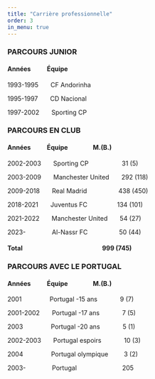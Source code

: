 ```yaml
---
title: "Carrière professionnelle"
order: 3
in_menu: true
---
```

### PARCOURS JUNIOR

#### Années	&nbsp; &nbsp;&nbsp;&nbsp;&nbsp;&nbsp;&nbsp;&nbsp;&nbsp;Équipe

1993-1995 &nbsp; &nbsp;&nbsp;&nbsp;	 CF Andorinha

1995-1997 	&nbsp; &nbsp;&nbsp;&nbsp;	 CD Nacional

1997-2002 	&nbsp; &nbsp;&nbsp;&nbsp;	Sporting CP


### PARCOURS EN CLUB

#### Années	&nbsp; &nbsp;&nbsp;&nbsp;&nbsp;&nbsp;&nbsp;&nbsp;&nbsp;Équipe	&nbsp;&nbsp;&nbsp;&nbsp;&nbsp;&nbsp;&nbsp;&nbsp;&nbsp;&nbsp;&nbsp;&nbsp;&nbsp;&nbsp;&nbsp;&nbsp;M.(B.)

2002-2003 	&nbsp; &nbsp;&nbsp;&nbsp;	Sporting CP 	&nbsp; &nbsp;&nbsp;&nbsp;	     &nbsp; &nbsp;&nbsp;&nbsp;	&nbsp; &nbsp;&nbsp;&nbsp;	   31 (5)

2003-2009 	&nbsp; &nbsp;&nbsp;&nbsp;	Manchester United 	&nbsp; &nbsp;&nbsp;&nbsp;	 292 (118)

2009-2018 	&nbsp; &nbsp;&nbsp;&nbsp;	Real Madrid 	  &nbsp; &nbsp;&nbsp;&nbsp;	  &nbsp; &nbsp;&nbsp;&nbsp;	&nbsp; &nbsp;&nbsp;    438 (450)

2018-2021 	&nbsp; &nbsp;&nbsp;&nbsp;	Juventus FC 	    &nbsp; &nbsp;&nbsp;&nbsp;	&nbsp; &nbsp;&nbsp;&nbsp;	&nbsp; &nbsp;    134 (101)

2021-2022 	&nbsp; &nbsp;&nbsp;&nbsp;	Manchester United 	&nbsp; &nbsp;&nbsp;&nbsp;	54 (27)

2023- 	&nbsp;     &nbsp; &nbsp;&nbsp;&nbsp;	&nbsp; &nbsp;&nbsp;&nbsp;	  Al-Nassr FC 	&nbsp; &nbsp;&nbsp;&nbsp;	&nbsp; &nbsp;&nbsp;&nbsp;	&nbsp; &nbsp;&nbsp;       50 (44)

#### Total 		      &nbsp; &nbsp;&nbsp;&nbsp;	      &nbsp;&nbsp;&nbsp;&nbsp;&nbsp;&nbsp;&nbsp;&nbsp;&nbsp;&nbsp;&nbsp;&nbsp;&nbsp;&nbsp;&nbsp;&nbsp;&nbsp;&nbsp;&nbsp;&nbsp;&nbsp;&nbsp;&nbsp;&nbsp;&nbsp;&nbsp;&nbsp;&nbsp;&nbsp;&nbsp;&nbsp;&nbsp;&nbsp;&nbsp;&nbsp;&nbsp;&nbsp;&nbsp;&nbsp;&nbsp;&nbsp;&nbsp;&nbsp;&nbsp;&nbsp;&nbsp;                999 (745)


### PARCOURS AVEC LE PORTUGAL



#### Années	&nbsp; &nbsp;&nbsp;&nbsp;&nbsp;&nbsp;&nbsp;&nbsp;&nbsp;Équipe	&nbsp;&nbsp;&nbsp;&nbsp;&nbsp;&nbsp;&nbsp;&nbsp;&nbsp;&nbsp;&nbsp;&nbsp;&nbsp;&nbsp;&nbsp;&nbsp;M.(B.)

2001 	&nbsp;&nbsp;&nbsp;&nbsp;&nbsp;&nbsp;&nbsp;&nbsp;&nbsp;&nbsp;&nbsp;&nbsp;&nbsp;&nbsp; Portugal -15 ans 	  &nbsp;&nbsp;&nbsp;&nbsp;&nbsp;&nbsp;&nbsp;&nbsp;&nbsp;&nbsp;&nbsp;      9 (7)

2001-2002  &nbsp;&nbsp;&nbsp;&nbsp;&nbsp; Portugal -17 ans 	        &nbsp;&nbsp;&nbsp;&nbsp;&nbsp;&nbsp;&nbsp;&nbsp;&nbsp;&nbsp;&nbsp;&nbsp;7 (5)

2003 	&nbsp;&nbsp;&nbsp;&nbsp;&nbsp;&nbsp;&nbsp;&nbsp;&nbsp;&nbsp;&nbsp;&nbsp;&nbsp;&nbsp;  Portugal -20 ans 	&nbsp;&nbsp;&nbsp;&nbsp;&nbsp;&nbsp;&nbsp;&nbsp;&nbsp;&nbsp;&nbsp;        5 (1)

2002-2003  &nbsp;&nbsp;&nbsp;&nbsp;&nbsp; Portugal espoirs 	  &nbsp;&nbsp;&nbsp;&nbsp;&nbsp;&nbsp;&nbsp;&nbsp;&nbsp;&nbsp;&nbsp;      10 (3)

2004 	 &nbsp;&nbsp;&nbsp;&nbsp;&nbsp;&nbsp;&nbsp;&nbsp;&nbsp;&nbsp;&nbsp;&nbsp;&nbsp;&nbsp; Portugal olympique 	 &nbsp;&nbsp;&nbsp;&nbsp;&nbsp;&nbsp;&nbsp;     3 (2)

2003- 	 &nbsp;&nbsp;&nbsp;&nbsp;&nbsp;&nbsp;&nbsp;&nbsp;&nbsp;&nbsp;&nbsp; &nbsp; Portugal 	            &nbsp;&nbsp;&nbsp;&nbsp;&nbsp;&nbsp;&nbsp;&nbsp;&nbsp;&nbsp;&nbsp;            &nbsp;&nbsp;&nbsp;&nbsp;&nbsp;&nbsp;&nbsp;&nbsp;&nbsp;&nbsp;&nbsp;&nbsp;&nbsp;205 

